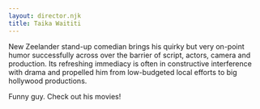 ```yaml
---
layout: director.njk
title: Taika Waititi
---
```


New Zeelander stand-up comedian brings his quirky but very on-point humor successfully across over the barrier of script, actors, camera and production. Its refreshing immediacy is often in constructive interference with drama and propelled him from low-budgeted local efforts to big hollywood productions. 

Funny guy. Check out his movies!
